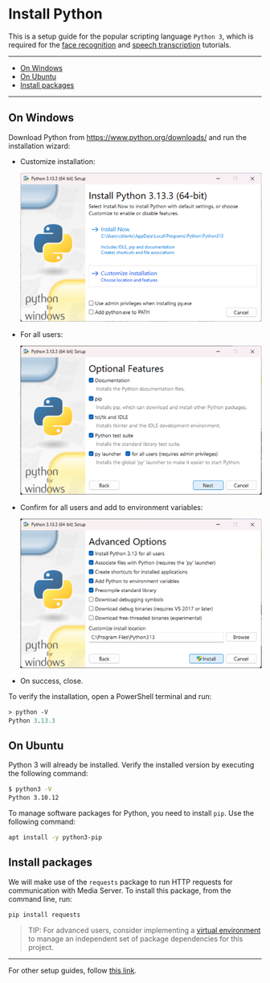 # Install Python

This is a setup guide for the popular scripting language `Python 3`, which is required for the [face recognition](../showcase/face-recognition/README.md) and [speech transcription](../showcase/speech-transcription/PART_I.md) tutorials.

---

- [On Windows](#on-windows)
- [On Ubuntu](#on-ubuntu)
- [Install packages](#install-packages)

---

## On Windows

Download Python from <https://www.python.org/downloads/> and run the installation wizard:

- Customize installation:

  ![ms-python-install-1](./figs/ms-python-install-1.png)

- For all users:

  ![ms-python-install-2](./figs/ms-python-install-2.png)

- Confirm for all users and add to environment variables:

  ![ms-python-install-3](./figs/ms-python-install-3.png)

- On success, close.

To verify the installation, open a PowerShell terminal and run:

```ps
> python -V
Python 3.13.3
```

## On Ubuntu

Python 3 will already be installed.  Verify the installed version by executing the following command:

```sh
$ python3 -V
Python 3.10.12
```

To manage software packages for Python, you need to install `pip`. Use the following command:

```sh
apt install -y python3-pip
```

## Install packages

We will make use of the `requests` package to run HTTP requests for communication with Media Server. To install this package, from the command line, run:

```sh
pip install requests
```

> TIP: For advanced users, consider implementing a [virtual environment](https://docs.python.org/3/library/venv.html) to manage an independent set of package dependencies for this project.

---

For other setup guides, follow [this link](./SETUP.md).
